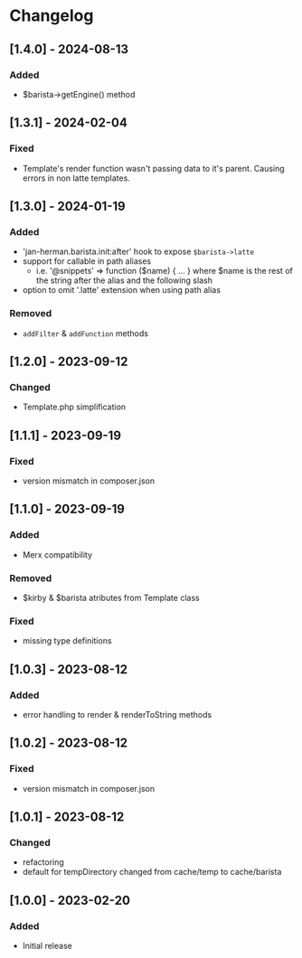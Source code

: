 # Changelog

## [1.4.0] - 2024-08-13
### Added
- $barista->getEngine() method


## [1.3.1] - 2024-02-04
### Fixed
- Template's render function wasn't passing data to it's parent. Causing errors in non latte templates.


## [1.3.0] - 2024-01-19
### Added
- 'jan-herman.barista.init:after' hook to expose `$barista->latte`
- support for callable in path aliases
    - i.e. '@snippets' => function ($name) { ... } where $name is the rest of the string after the alias and the following  slash
- option to omit '.latte' extension when using path alias

### Removed
- `addFilter` & `addFunction` methods


## [1.2.0] - 2023-09-12
### Changed
- Template.php simplification


## [1.1.1] - 2023-09-19
### Fixed
- version mismatch in composer.json


## [1.1.0] - 2023-09-19
### Added
- Merx compatibility

### Removed
- $kirby & $barista atributes from Template class

### Fixed
- missing type definitions


## [1.0.3] - 2023-08-12
### Added
- error handling to render & renderToString methods


## [1.0.2] - 2023-08-12
### Fixed
- version mismatch in composer.json


## [1.0.1] - 2023-08-12
### Changed
- refactoring
- default for tempDirectory changed from cache/temp to cache/barista


## [1.0.0] - 2023-02-20
### Added
- Initial release
